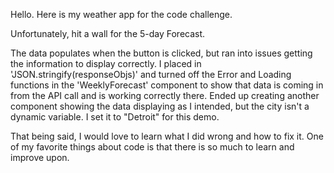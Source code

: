 Hello. Here is my weather app for the code challenge.

Unfortunately, hit a wall for the 5-day Forecast.

The data populates when the button is clicked, but ran into issues getting the information to display correctly. I placed in 'JSON.stringify(responseObjs)' and turned off the Error and Loading functions in the 'WeeklyForecast' component to show that data is coming in from the API call and is working correctly there. Ended up creating another component showing the data displaying as I intended, but the city isn't a dynamic variable. I set it to "Detroit" for this demo.

That being said, I would love to learn what I did wrong and how to fix it. One of my favorite things about code is that there is so much to learn and improve upon. 
